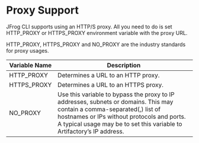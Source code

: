 # Proxy Support

JFrog CLI supports using an HTTP/S proxy. All you need to do is set HTTP\_PROXY or HTTPS\_PROXY environment variable with the proxy URL.

HTTP\_PROXY, HTTPS\_PROXY and NO\_PROXY are the industry standards for proxy usages.

| Variable Name | Description                                                                                                                                                                                                                                     |
|---------------|-------------------------------------------------------------------------------------------------------------------------------------------------------------------------------------------------------------------------------------------------|
| HTTP\_PROXY   | Determines a URL to an HTTP proxy.                                                                                                                                                                                                              |
| HTTPS\_PROXY  | Determines a URL to an HTTPS proxy.                                                                                                                                                                                                             |
| NO\_PROXY     | Use this variable to bypass the proxy to IP addresses, subnets or domains. This may contain a comma-separated(,) list of hostnames or IPs without protocols and ports. A typical usage may be to set this variable to Artifactory’s IP address. |
